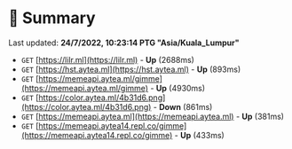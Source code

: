 # 📖 Summary
Last updated: **24/7/2022, 10:23:14 PTG "Asia/Kuala_Lumpur"**

- `GET` [https://lilr.ml](https://lilr.ml) - **Up** (2688ms)
- `GET` [https://hst.aytea.ml](https://hst.aytea.ml) - **Up** (893ms)
- `GET` [https://memeapi.aytea.ml/gimme](https://memeapi.aytea.ml/gimme) - **Up** (4930ms)
- `GET` [https://color.aytea.ml/4b31d6.png](https://color.aytea.ml/4b31d6.png) - **Down** (861ms)
- `GET` [https://memeapi.aytea.ml](https://memeapi.aytea.ml) - **Up** (381ms)
- `GET` [https://memeapi.aytea14.repl.co/gimme](https://memeapi.aytea14.repl.co/gimme) - **Up** (433ms)
